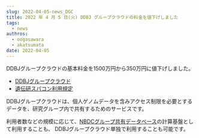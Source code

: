 ```yaml
---
slug: 2022-04-05-news_DGC
title: 2022 年 4 月 5 日(火) DDBJ グループクラウドの料金を値下げしました
tags:
  - news
authros:
  - oogasawara
  - akatsumata
date: 2022-04-05
---
```


DDBJグループクラウドの基本料金を1500万円から350万円に値下げしました。

- [DDBJグループクラウド](/personal_genome_division/group_cloud)
- [遺伝研スパコン利用規定](/application/use_policy)


DDBJグループクラウドは、個人ゲノムデータを含みアクセス制限を必要とするデータを、研究グループ内で共有するためのサービスです。

利用者数などの規模に応じて、[NBDCグループ共有データベース](https://gr-sharingdbs.biosciencedbc.jp/)の計算基盤として利用することも、
DDBJグループクラウド単独で利用することも可能です。

